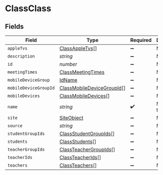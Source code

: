 # ClassClass


## Fields

| Field                                                                         | Type                                                                          | Required                                                                      | Description                                                                   | Example                                                                       |
| ----------------------------------------------------------------------------- | ----------------------------------------------------------------------------- | ----------------------------------------------------------------------------- | ----------------------------------------------------------------------------- | ----------------------------------------------------------------------------- |
| `appleTvs`                                                                    | [ClassAppleTvs](../../models/shared/classappletvs.md)[]                       | :heavy_minus_sign:                                                            | N/A                                                                           |                                                                               |
| `description`                                                                 | *string*                                                                      | :heavy_minus_sign:                                                            | N/A                                                                           |                                                                               |
| `id`                                                                          | *number*                                                                      | :heavy_minus_sign:                                                            | N/A                                                                           | 1                                                                             |
| `meetingTimes`                                                                | [ClassMeetingTimes](../../models/shared/classmeetingtimes.md)                 | :heavy_minus_sign:                                                            | N/A                                                                           |                                                                               |
| `mobileDeviceGroup`                                                           | [IdName](../../models/shared/idname.md)                                       | :heavy_minus_sign:                                                            | N/A                                                                           |                                                                               |
| `mobileDeviceGroupId`                                                         | [ClassMobileDeviceGroupId](../../models/shared/classmobiledevicegroupid.md)[] | :heavy_minus_sign:                                                            | N/A                                                                           |                                                                               |
| `mobileDevices`                                                               | [ClassMobileDevices](../../models/shared/classmobiledevices.md)[]             | :heavy_minus_sign:                                                            | N/A                                                                           |                                                                               |
| `name`                                                                        | *string*                                                                      | :heavy_check_mark:                                                            | Name of the class                                                             | Math 101                                                                      |
| `site`                                                                        | [SiteObject](../../models/shared/siteobject.md)                               | :heavy_minus_sign:                                                            | N/A                                                                           |                                                                               |
| `source`                                                                      | *string*                                                                      | :heavy_minus_sign:                                                            | N/A                                                                           | N/A                                                                           |
| `studentGroupIds`                                                             | [ClassStudentGroupIds](../../models/shared/classstudentgroupids.md)[]         | :heavy_minus_sign:                                                            | N/A                                                                           |                                                                               |
| `students`                                                                    | [ClassStudents](../../models/shared/classstudents.md)[]                       | :heavy_minus_sign:                                                            | N/A                                                                           |                                                                               |
| `teacherGroupIds`                                                             | [ClassTeacherGroupIds](../../models/shared/classteachergroupids.md)[]         | :heavy_minus_sign:                                                            | N/A                                                                           |                                                                               |
| `teacherIds`                                                                  | [ClassTeacherIds](../../models/shared/classteacherids.md)[]                   | :heavy_minus_sign:                                                            | N/A                                                                           |                                                                               |
| `teachers`                                                                    | [ClassTeachers](../../models/shared/classteachers.md)[]                       | :heavy_minus_sign:                                                            | N/A                                                                           |                                                                               |